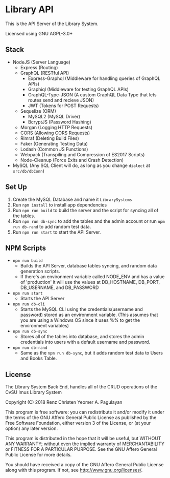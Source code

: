 # Library API
This is the API Server of the Library System.

Licensed using GNU AGPL-3.0+

## Stack
* NodeJS (Server Language)
    * Express (Routing)
    * GraphQL (RESTful API)
        * Express-Graphql (Middleware for handling queries of GraphQL APIs)
        * Graphiql (Middleware for testing GraphQL APIs)
        * GraphQL-Type-JSON (A custom GraphQL Data Type that lets routes send and recieve JSON)
        * JWT (Tokens for POST Requests)
    * Sequelize (ORM)
        * MySQL2 (MySQL Driver)
        * BcryptJS (Password Hashing)
    * Morgan (Logging HTTP Requests)
    * CORS (Allowing CORS Requests)
    * Rimraf (Deleting Build Files)
    * Faker (Generating Testing Data)
    * Lodash (Common JS Functions)
    * Webpack (Transpiling and Compression of ES2017 Scripts)
    * Node-Cleanup (Force Exits and Crash Detection)
* MySQL (Any SQL Client will do, as long as you change `dialect` at `src/db/dbConn`)

## Set Up
1. Create the MySQL Database and name it `LibrarySystems`
2. Run `npm install` to install app dependencies
3. Run `npm run build` to build the server and the script for syncing all of the tables.
4. Run `npm run db-sync` to add the tables and the admin account or run `npm run db-rand` to add random test data.
5. Run `npm run start` to start the API Server.

## NPM Scripts
* `npm run build`
    * Builds the API Server, database tables syncing, and random data generation scripts.
    * If there's an environment variable called NODE_ENV and has a value of 'production' it will use the values at DB_HOSTNAME, DB_PORT, DB_USERNAME, and DB_PASSWORD
* `npm run start`
    * Starts the API Server
* `npm run db-cli`
    * Starts the MySQL CLI using the credentials(username and password) stored as an environment variable. (This assumes that you are using a Windows OS since it uses %% to get the environment variables)
* `npm run db-sync`
    * Stores all of the tables into database, and stores the admin credentials into users with a default username and password.
* `npm run db-rand`
    * Same as the `npm run db-sync`, but it adds random test data to Users and Books Table.

## License
The Library System Back End, handles all of the CRUD operations
of the CvSU Imus Library System

Copyright (C) 2018  Renz Christen Yeomer A. Pagulayan

This program is free software: you can redistribute it and/or modify
it under the terms of the GNU Affero General Public License as published
by the Free Software Foundation, either version 3 of the License, or
(at your option) any later version.

This program is distributed in the hope that it will be useful,
but WITHOUT ANY WARRANTY; without even the implied warranty of
MERCHANTABILITY or FITNESS FOR A PARTICULAR PURPOSE.  See the
GNU Affero General Public License for more details.

You should have received a copy of the GNU Affero General Public License
along with this program.  If not, see <http://www.gnu.org/licenses/>.